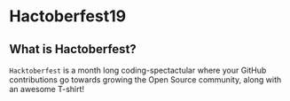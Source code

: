 # Hactoberfest19

## What is Hactoberfest?

`Hacktoberfest` is a month long coding-spectactular where your GitHub contributions go towards growing the Open Source community, along with an awesome T-shirt!
